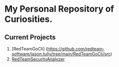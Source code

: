 # My Personal Repository of Curiosities.

## Current Projects

1. [RedTeamGoCli] (https://github.com/redteam-software/jason.tully/tree/main/RedTeamGoCli/src)
1. [RedTeamSecurityAnalyzer](https://github.com/redteam-software/jason.tully/tree/main/RedTeamSecurityAnalyzer)
